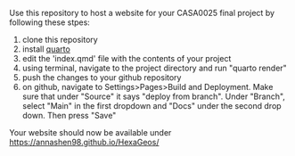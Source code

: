 Use this repository to host a website for your CASA0025 final project by following these stpes: 

1. clone this repository 
2. install [quarto](https://quarto.org/docs/download/) 
3. edit the 'index.qmd' file with the contents of your project
4. using terminal, navigate to the project directory and run "quarto render" 
5. push the changes to your github repository 
6. on github, navigate to Settings>Pages>Build and Deployment. Make sure that under "Source" it says "deploy from branch". Under "Branch", select "Main" in the first dropdown and "Docs" under the second drop down. Then press "Save" 

Your website should now be available under 
https://annashen98.github.io/HexaGeos/